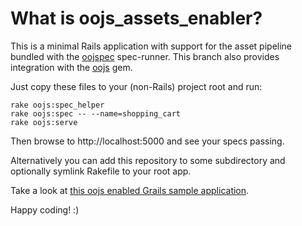 # What is oojs\_assets\_enabler?

This is a minimal Rails application with support for the asset pipeline
bundled with the [oojspec](https://github.com/rosenfeld/oojspec) spec-runner.
This branch also provides integration with the [oojs](http://github.com/rosenfeld/oojs) gem.

Just copy these files to your (non-Rails) project root and run:

    rake oojs:spec_helper
    rake oojs:spec -- --name=shopping_cart
    rake oojs:serve

Then browse to http://localhost:5000 and see your specs passing.

Alternatively you can add this repository to some subdirectory and optionally
symlink Rakefile to your root app.

Take a look at [this oojs enabled Grails sample application](https://github.com/rosenfeld/grails-oojs).

Happy coding! :)
